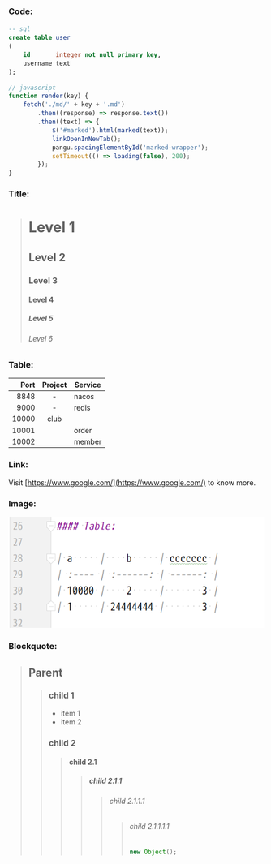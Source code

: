 ### Code:

```sql
-- sql
create table user
(
    id       integer not null primary key,
    username text
);


```

```js
// javascript
function render(key) {
    fetch('./md/' + key + '.md')
        .then((response) => response.text())
        .then((text) => {
            $('#marked').html(marked(text));
            linkOpenInNewTab();
            pangu.spacingElementById('marked-wrapper');
            setTimeout(() => loading(false), 200);
        });
}
```

### Title:

> # Level 1
>
> ## Level 2
>
> ### Level 3
>
> #### Level 4
>
> ##### Level 5
>
> ###### Level 6

### Table:

|  Port | Project | Service |
| ----: | :-----: | ------- |
|  8848 |    -    | nacos   |
|  9000 |    -    | redis   |
| 10000 |  club   |         |
| 10001 |         | order   |
| 10002 |         | member  |

### Link:

Visit [https://www.google.com/](https://www.google.com/) to know more.

### Image:

![img.png](./imgs/test/table.png)

### Blockquote:

> ## Parent
>
> > ### child 1
> >
> > -   item 1
> > -   item 2
> >
> > ### child 2
> >
> > > #### child 2.1
> > >
> > > > ##### child 2.1.1
> > > >
> > > > > ###### child 2.1.1.1
> > > > >
> > > > > > ###### child 2.1.1.1.1
> > > > > >
> > > > > > ```java
> > > > > > new Object();
> > > > > > ```
